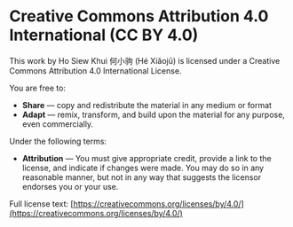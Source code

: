 # Creative Commons Attribution 4.0 International (CC BY 4.0)

This work by Ho Siew Khui 何小驹 (Hé Xiǎojū) is licensed under 
a Creative Commons Attribution 4.0 International License.

You are free to:

- **Share** — copy and redistribute the material in any medium or format
- **Adapt** — remix, transform, and build upon the material for any purpose, even commercially.

Under the following terms:

- **Attribution** — You must give appropriate credit, provide a link to the license, 
  and indicate if changes were made. You may do so in any reasonable manner, 
  but not in any way that suggests the licensor endorses you or your use.

Full license text: [https://creativecommons.org/licenses/by/4.0/](https://creativecommons.org/licenses/by/4.0/)
